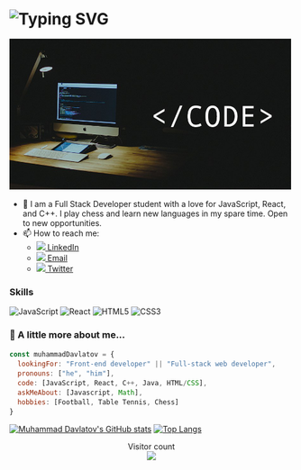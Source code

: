 <h1 align="left"> 
    <img align="center" src="https://readme-typing-svg.demolab.com?font=Poppins&size=30&pause=1000&color=fc9803&width=435&lines=Hi there, 👋 I'm Muhammad" alt="Typing SVG" />
</h1>
<img src="profile.jpg" width="500"/>

- 🔭 I am a Full Stack Developer student with a love for JavaScript, React, and C++. I play chess and learn new languages in my spare time. Open to new opportunities.
- 📫 How to reach me:
  - [<img src="https://i.stack.imgur.com/gVE0j.png" width='20'/> LinkedIn](https://www.linkedin.com/in/muhammad-davlatov-6a8536254/)
  - [<img src="https://cdn-icons-png.flaticon.com/512/281/281769.png" width='20'/> Email](mailto:bahirhakimy2015@gmail.com)
  - [<img src="https://upload.wikimedia.org/wikipedia/commons/thumb/4/4f/Twitter-logo.svg/2491px-Twitter-logo.svg.png" width='20'/> Twitter](https://twitter.com/MuhammadDavla20)


### Skills
![JavaScript](https://icongr.am/devicon/javascript-original.svg?size=50&color=currentColor)
![React](https://icongr.am/devicon/react-original.svg?size=50&color=currentColor)
![HTML5](https://icongr.am/devicon/html5-original.svg?size=50&color=currentColor)
![CSS3](https://icongr.am/devicon/css3-original.svg?size=50&color=currentColor)


### 🚀 A little more about me...  

```javascript
const muhammadDavlatov = {
  lookingFor: "Front-end developer" || "Full-stack web developer",
  pronouns: ["he", "him"],
  code: [JavaScript, React, C++, Java, HTML/CSS],
  askMeAbout: [Javascript, Math],
  hobbies: [Football, Table Tennis, Chess]
}
```


<div align='left'>
  
[![Muhammad Davlatov's GitHub stats](https://github-readme-stats.vercel.app/api?username=Muhammad0602&show_icons=true&theme=onedark)]()
[![Top Langs](https://github-readme-stats.vercel.app/api/top-langs/?username=Muhammad0602&layout=compact)](https://github.com/Muhammad0602/github-readme-stats)
</div>

<p align="center"> 
  Visitor count<br>
  <img src="https://profile-counter.glitch.me/Muhammad0602/count.svg" />
</p>
